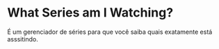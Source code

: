 # **What Series am I Watching?**

É um gerenciador de séries para que você saiba quais exatamente está asssitindo.

